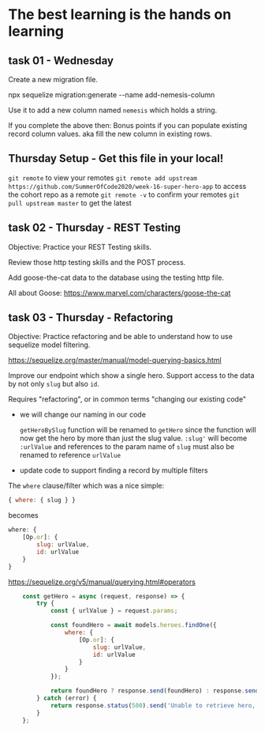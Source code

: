 # The best learning is the hands on learning

## task 01 - Wednesday

Create a new migration file.

npx sequelize migration:generate --name add-nemesis-column

Use it to add a new column named `nemesis` which holds a string.

If you complete the above then:
Bonus points if you can populate existing record column values.
aka fill the new column in existing rows.

## Thursday Setup - Get this file in your local!

`git remote` to view your remotes
`git remote add upstream https://github.com/SummerOfCode2020/week-16-super-hero-app` to access the cohort repo as a remote
`git remote -v` to confirm your remotes
`git pull upstream master` to get the latest

## task 02 - Thursday - REST Testing

Objective: Practice your REST Testing skills.

Review those http testing skills and the POST process.

Add goose-the-cat data to the database using the testing http file.

All about Goose: <https://www.marvel.com/characters/goose-the-cat>

## task 03 - Thursday - Refactoring

Objective: Practice refactoring and be able to understand how to use sequelize model filtering.

<https://sequelize.org/master/manual/model-querying-basics.html>

Improve our endpoint which show a single hero. Support access to the data by not only `slug` but also `id`.

Requires "refactoring", or in common terms "changing our existing code"

- we will change our naming in our code
  
    `getHeroBySlug` function will be renamed to `getHero` since the function will now get the hero by more than just the slug value.
    `:slug'` will become `:urlValue` and references to the param name of `slug` must also be renamed to reference `urlValue`

- update code to support finding a record by multiple filters

The `where` clause/filter which was a nice simple:

```js
{ where: { slug } }
```

becomes

```js
where: {
    [Op.or]: {
        slug: urlValue,
        id: urlValue
    }
}
```

<https://sequelize.org/v5/manual/querying.html#operators>

```js
    const getHero = async (request, response) => {
        try {
            const { urlValue } = request.params;

            const foundHero = await models.heroes.findOne({
                where: {
                    [Op.or]: {
                        slug: urlValue,
                        id: urlValue
                    }
                }
            });

            return foundHero ? response.send(foundHero) : response.sendStatus(404);
        } catch (error) {
            return response.status(500).send('Unable to retrieve hero, please try again');
        }
    };
```
